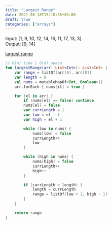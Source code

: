 ```yaml
---
title: "Largest Range"
date: 2021-06-18T15:18:35+03:00
draft: true
categories: ["arrays"]
---
```


Input: [1, 9, 10, 12, 14, 16, 11, 17, 13, 3] \
Output: [9, 14]

[largest range](https://github.com/solairerove/algs4-leprosorium/blob/master/src/main/kotlin/com/github/solairerove/algs4/leprosorium/arrays/LargestRange.kt)

```kotlin
// O(n) time | O(n) space
fun largestRange(arr: List<Int>): List<Int> {
    var range = listOf(arr[0], arr[0])
    var length = 0
    val nums = mutableMapOf<Int, Boolean>()
    arr.forEach { nums[it] = true }

    for (el in arr) {
        if (nums[el] == false) continue
        nums[el] = false
        var currLength = 1
        var low = el - 1
        var high = el + 1

        while (low in nums) {
            nums[low] = false
            currLength++
            low--
        }

        while (high in nums) {
            nums[high] = false
            currLength++
            high++
        }

        if (currLength > length) {
            length = currLength
            range = listOf(low + 1, high - 1)
        }
    }

    return range
}
```
